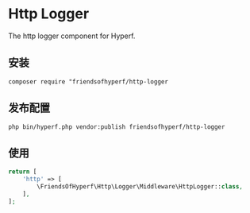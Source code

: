 # Http Logger

The http logger component for Hyperf.

## 安装

```shell
composer require "friendsofhyperf/http-logger
```

## 发布配置

```shell
php bin/hyperf.php vendor:publish friendsofhyperf/http-logger
```

## 使用

```php
return [
    'http' => [
        \FriendsOfHyperf\Http\Logger\Middleware\HttpLogger::class,
    ],
];
```
